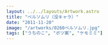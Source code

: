 ```yaml
---
layout: ../../layouts/Artwork.astro
title: "ベルソムリ（没キャラ）"
date: "2011-11-20"
image: "/artworks/0260ベルソムリ.jpg"
tags: ["うちのこ", "ボツ案", "ケモミミ"]
---
```



